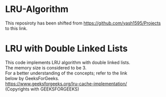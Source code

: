 # LRU-Algorithm
This reposiroty has been shifted from https://github.com/yash1595/Projects to this link.

# LRU with Double Linked Lists 

This code implements LRU algorithm with double linked lists.  
The memory size is considered to be 3.  
For a better understanding of the concepts; refer to the link  
below by GeeksForGeeks.  
https://www.geeksforgeeks.org/lru-cache-implementation/  
(Copyrights with GEEKSFORGEEKS)  

	     
